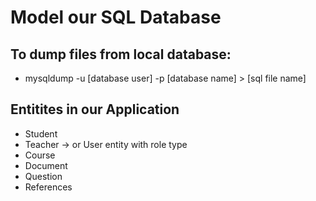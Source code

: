 # Model our SQL Database

## To dump files from local database:
  - mysqldump -u [database user] -p [database name] > [sql file name]  


## Entitites in our Application
  - Student 
  - Teacher
      -> or User entity with role type 
  - Course
  - Document
  - Question
  - References 
